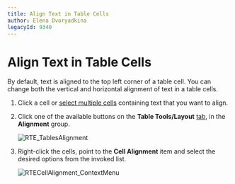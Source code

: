 ```yaml
---
title: Align Text in Table Cells
author: Elena Dvoryadkina
legacyId: 9340
---
```

# Align Text in Table Cells

By default, text is aligned to the top left corner of a table cell. You can change both the vertical and horizontal alignment of text in a table cells.

1. Click a cell or [select multiple cells](select-a-cell-row-or-column.md) containing text that you want to align.

2. Click one of the available buttons on the **Table Tools/Layout** [ tab](../text-editor-ui/ribbon-interface.md), in the **Alignment** group.

	![RTE_TablesAlignment](../../../images/img121404.png)
3. Right-click the cells, point to the **Cell Alignment** item and select the desired options from the invoked list.

	![RTECellAlignment_ContextMenu](../../../images/img128739.png)
